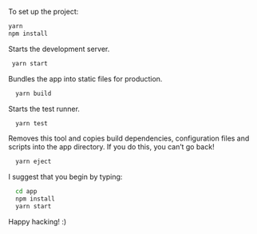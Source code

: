 To set up the project:

```bash
yarn 
npm install
```

Starts the development server.

```bash
 yarn start
```

Bundles the app into static files for production.

```bash
  yarn build
```

Starts the test runner.

```bash
  yarn test
```

 Removes this tool and copies build dependencies, configuration files
    and scripts into the app directory. If you do this, you can’t go back!

```bash
  yarn eject
```

I suggest that you begin by typing:

```bash
  cd app
  npm install
  yarn start
```

Happy hacking! :)
